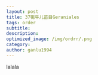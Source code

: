 ```yaml
---
layout: post
title: 37牻牛儿苗目Geraniales
tags: order    
subtitle: 
description: 
optimized_image: /img/ordrr/.png
category: 
author: ganlu1994  
---
```



lalala